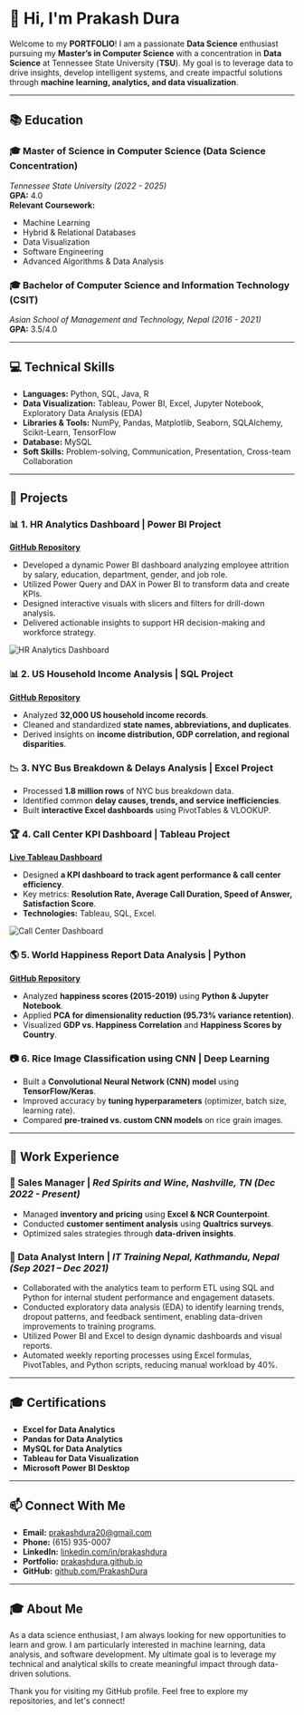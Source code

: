 # 👋 Hi, I'm Prakash Dura

Welcome to my **PORTFOLIO**! I am a passionate **Data Science** enthusiast pursuing my **Master’s in Computer Science** with a concentration in **Data Science** at Tennessee State University (**TSU**). My goal is to leverage data to drive insights, develop intelligent systems, and create impactful solutions through **machine learning, analytics, and data visualization**.

---

## 📚 Education

### 🎓 Master of Science in Computer Science (Data Science Concentration)
*Tennessee State University (2022 - 2025)*  
**GPA:** 4.0  
**Relevant Coursework:**
- Machine Learning
- Hybrid & Relational Databases
- Data Visualization
- Software Engineering
- Advanced Algorithms & Data Analysis

### 🎓 Bachelor of Computer Science and Information Technology (CSIT)
*Asian School of Management and Technology, Nepal (2016 - 2021)*  
**GPA:** 3.5/4.0

---

## 💻 Technical Skills

- **Languages:** Python, SQL, Java, R
- **Data Visualization:** Tableau, Power BI, Excel, Jupyter Notebook, Exploratory Data Analysis (EDA)
- **Libraries & Tools:** NumPy, Pandas, Matplotlib, Seaborn, SQLAlchemy, Scikit-Learn, TensorFlow
- **Database:** MySQL
- **Soft Skills:** Problem-solving, Communication, Presentation, Cross-team Collaboration

---

## 🚀 Projects

### 📊 1. HR Analytics Dashboard | Power BI Project
**[GitHub Repository](https://github.com/PrakashDura/hr-analytics-dashboard-powerbi)**  
- Developed a dynamic Power BI dashboard analyzing employee attrition by salary, education, department, gender, and job role.
- Utilized Power Query and DAX in Power BI to transform data and create KPIs.
- Designed interactive visuals with slicers and filters for drill-down analysis.
- Delivered actionable insights to support HR decision-making and workforce strategy.

![HR Analytics Dashboard](dashboard.jpg)

### 📊 2. US Household Income Analysis | SQL Project
**[GitHub Repository](https://github.com/PrakashDura/US_Household_Income_Project)**  
- Analyzed **32,000 US household income records**.
- Cleaned and standardized **state names, abbreviations, and duplicates**.
- Derived insights on **income distribution, GDP correlation, and regional disparities**.

### 📉 3. NYC Bus Breakdown & Delays Analysis | Excel Project
- Processed **1.8 million rows** of NYC bus breakdown data.
- Identified common **delay causes, trends, and service inefficiencies**.
- Built **interactive Excel dashboards** using PivotTables & VLOOKUP.

### 🏆 4. Call Center KPI Dashboard | Tableau Project
**[Live Tableau Dashboard](https://public.tableau.com/app/profile/prakash.dura4844/viz/CallCenterDataProject_17401664849110/Dashboard1)**  
- Designed **a KPI dashboard to track agent performance & call center efficiency**.
- Key metrics: **Resolution Rate, Average Call Duration, Speed of Answer, Satisfaction Score**.
- **Technologies:** Tableau, SQL, Excel.

![Call Center Dashboard](Final%20Dashboard.JPG)

### 🌎 5. World Happiness Report Data Analysis | Python
**[GitHub Repository](https://github.com/PrakashDura/Data-Visualization-Projects/blob/main/World%20Happiness%20Report.ipynb)**  
- Analyzed **happiness scores (2015-2019)** using **Python & Jupyter Notebook**.
- Applied **PCA for dimensionality reduction (95.73% variance retention)**.
- Visualized **GDP vs. Happiness Correlation** and **Happiness Scores by Country**.

### 📷 6. Rice Image Classification using CNN | Deep Learning
- Built a **Convolutional Neural Network (CNN) model** using **TensorFlow/Keras**.
- Improved accuracy by **tuning hyperparameters** (optimizer, batch size, learning rate).
- Compared **pre-trained vs. custom CNN models** on rice grain images.

---

## 💼 Work Experience

### 📌 Sales Manager | *Red Spirits and Wine, Nashville, TN (Dec 2022 - Present)*
- Managed **inventory and pricing** using **Excel & NCR Counterpoint**.
- Conducted **customer sentiment analysis** using **Qualtrics surveys**.
- Optimized sales strategies through **data-driven insights**.

### 📌 Data Analyst Intern | *IT Training Nepal, Kathmandu, Nepal (Sep 2021 – Dec 2021)*
- Collaborated with the analytics team to perform ETL using SQL and Python for internal student performance and engagement datasets.
- Conducted exploratory data analysis (EDA) to identify learning trends, dropout patterns, and feedback sentiment, enabling data-driven improvements to training programs.
- Utilized Power BI and Excel to design dynamic dashboards and visual reports.
- Automated weekly reporting processes using Excel formulas, PivotTables, and Python scripts, reducing manual workload by 40%.

---

## 🎓 Certifications

- **Excel for Data Analytics**
- **Pandas for Data Analytics**
- **MySQL for Data Analytics**
- **Tableau for Data Visualization**
- **Microsoft Power BI Desktop**

---

## 📫 Connect With Me

- **Email:** [prakashdura20@gmail.com](mailto:prakashdura20@gmail.com)
- **Phone:** (615) 935-0007
- **LinkedIn:** [linkedin.com/in/prakashdura](https://www.linkedin.com/in/prakashdura/)
- **Portfolio:** [prakashdura.github.io](https://prakashdura.github.io)
- **GitHub:** [github.com/PrakashDura](https://github.com/PrakashDura)

---

## 🎓 About Me

As a data science enthusiast, I am always looking for new opportunities to learn and grow. I am particularly interested in machine learning, data analysis, and software development. My ultimate goal is to leverage my technical and analytical skills to create meaningful impact through data-driven solutions.

Thank you for visiting my GitHub profile. Feel free to explore my repositories, and let's connect!
